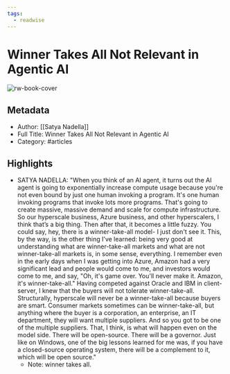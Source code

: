 ```yaml
---
tags:
  - readwise
---
```


# Winner Takes All Not Relevant in Agentic AI

![rw-book-cover](https://readwise-assets.s3.amazonaws.com/static/images/default-book-icon-9.63dbe834380e.png)

## Metadata
- Author: [[Satya Nadella]]
- Full Title: Winner Takes All Not Relevant in Agentic AI
- Category: #articles

## Highlights
- SATYA NADELLA: "When you think of an AI agent, it turns out the AI agent is going to exponentially increase compute usage because you're not even bound by just one human invoking a program. It's one human invoking programs that invoke lots more programs. That's going to create massive, massive demand and scale for compute infrastructure. So our hyperscale business, Azure business, and other hyperscalers, I think that’s a big thing. Then after that, it becomes a little fuzzy. You could say, hey, there is a winner-take-all model- I just don't see it. This, by the way, is the other thing I’ve learned: being very good at understanding what are winner-take-all markets and what are not winner-take-all markets is, in some sense, everything. I remember even in the early days when I was getting into Azure, Amazon had a very significant lead and people would come to me, and investors would come to me, and say, "Oh, it's game over. You'll never make it. Amazon, it's winner-take-all." Having competed against Oracle and IBM in client-server, I knew that the buyers will not tolerate winner-take-all. Structurally, hyperscale will never be a winner-take-all because buyers are smart. Consumer markets sometimes can be winner-take-all, but anything where the buyer is a corporation, an enterprise, an IT department, they will want multiple suppliers. And so you got to be one of the multiple suppliers. That, I think, is what will happen even on the model side. There will be open-source. There will be a governor. Just like on Windows, one of the big lessons learned for me was, if you have a closed-source operating system, there will be a complement to it, which will be open source."
    - Note: winner takes all.

